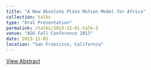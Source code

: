 ```yaml
---
title: "A New Absolute Plate Motion Model for Africa"
collection: talks
type: "Oral Presentation"
permalink: /talks/2013-12-01-talk-2
venue: "AGU Fall Conference 2013"
date: 2013-12-01
location: "San Francisco, California"
---
```


[View Abstract](https://ui.adsabs.harvard.edu/abs/2013AGUFM.T41G..03M/abstract)
